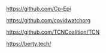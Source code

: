 https://github.com/Co-Epi

https://github.com/covidwatchorg

https://github.com/TCNCoalition/TCN


https://berty.tech/
